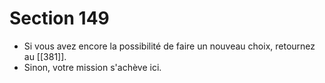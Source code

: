 # Section 149

- Si vous avez encore la possibilité de faire un nouveau choix, retournez au [[381]]. 
- Sinon, votre mission s'achève ici.